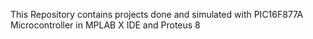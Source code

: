 This Repository contains projects done and simulated with PIC16F877A Microcontroller in MPLAB X IDE and Proteus 8 
